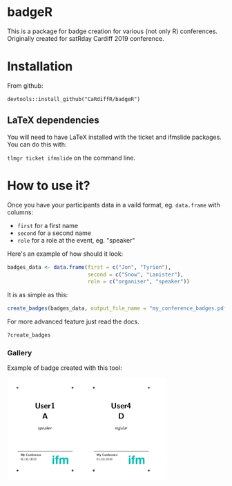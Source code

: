# badgeR

This is a package for badge creation for various (not only R) conferences.
Originally created for satRday Cardiff 2019 conference.

# Installation

From github:

```
devtools::install_github("CaRdiffR/badgeR")
```
## LaTeX dependencies

You will need to have LaTeX installed with the ticket and ifmslide packages. You can do this with:

`tlmgr ticket ifmslide` on the command line.




# How to use it?

Once you have your participants data in a vaild format, eg. `data.frame` with columns:

- `first` for a first name
- `second` for a second name
- `role` for a role at the event, eg. "speaker"

Here's an example of how should it look:

```r
badges_data <- data.frame(first = c("Jon", "Tyrion"),
                          second = c("Snow", "Lanister"),
                          role = c("organiser", "speaker"))
```

It is as simple as this:

```r
create_badges(badges_data, output_file_name = "my_conference_badges.pdf")
```

For more advanced feature just read the docs.

```r
?create_badges
```

### Gallery

Example of badge created with this tool:

![bdg](examples/sample.png)
